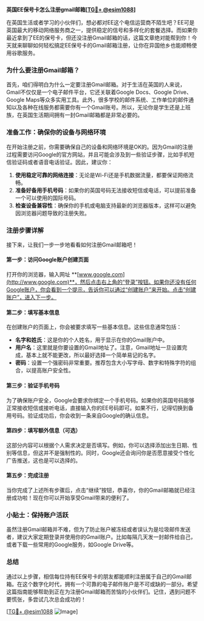 **英国EE保号卡怎么注册gmail邮箱[[TG💪+ @esim1088](https://t.me/s/esim1088)]**

在英国生活或者学习的小伙伴们，想必都对EE这个电信运营商不陌生吧？EE可是英国最大的移动网络服务商之一，提供稳定的信号和多样化的套餐选择。而如果你最近拿到了EE的保号卡，但还没注册Gmail邮箱的话，这篇文章绝对能帮到你！今天就来聊聊如何轻松搞定EE保号卡的Gmail邮箱注册，让你在异国他乡也能顺畅使用谷歌服务。

### **为什么要注册Gmail邮箱？**

首先，咱们得明白为什么一定要注册Gmail邮箱。对于生活在英国的人来说，Gmail不仅仅是一个电子邮件平台，它还关联着Google Docs、Google Drive、Google Maps等众多实用工具。此外，很多学校的邮件系统、工作单位的邮件通知以及各种在线服务都需要你有一个Gmail账号。所以，无论你是学生还是上班族，在英国生活期间拥有一封Gmail邮箱都是非常必要的。

### **准备工作：确保你的设备与网络环境**

在开始注册之前，你需要确保自己的设备和网络环境是OK的。因为Gmail的注册过程需要访问Google的官方网站，并且可能会涉及到一些验证步骤，比如手机短信验证码或者语音电话验证。因此，建议你：

1. **使用稳定可靠的网络连接**：无论是Wi-Fi还是手机数据流量，都要保证网络流畅。
2. **准备好备用手机号码**：如果你的英国号码无法接收短信或电话，可以提前准备一个可以使用的国际号码。
3. **检查设备兼容性**：确保你的手机或电脑支持最新的浏览器版本，这样可以避免因浏览器问题导致的注册失败。

### **注册步骤详解**

接下来，让我们一步一步地看看如何注册Gmail邮箱吧！

#### **第一步：访问Google账户创建页面**

打开你的浏览器，输入网址 **[www.google.com](http://www.google.com)**，然后点击右上角的“登录”按钮。如果你还没有任何Google账户，你会看到一个提示，告诉你可以通过“创建账户”来开始。点击“创建账户”，进入下一步。

#### **第二步：填写基本信息**

在创建账户的页面上，你会被要求填写一些基本信息。这些信息通常包括：

- **名字和姓氏**：这是你的个人姓名，用于显示在你的Gmail账户中。
- **用户名**：这里就是你要设置的Gmail地址了。注意，Gmail地址一旦设置完成，基本上就不能更改，所以最好选择一个简单易记的名字。
- **密码**：设置一个强密码非常重要。推荐包含大小写字母、数字和特殊字符的组合，以提高账户安全性。

#### **第三步：验证手机号码**

为了确保账户安全，Google会要求你绑定一个手机号码。如果你的英国号码能够正常接收短信或接听电话，直接输入你的EE号码即可。如果不行，记得切换到备用号码。验证成功后，你会收到一条来自Google的确认信息。

#### **第四步：填写额外信息（可选）**

这部分内容可以根据个人需求决定是否填写。例如，你可以选择添加出生日期、性别等信息，但这并不是强制性的。同时，Google还会询问你是否愿意接受个性化广告推送，这也是可以选择的。

#### **第五步：完成注册**

当你完成了上述所有步骤后，点击“继续”按钮，恭喜你，你的Gmail邮箱就已经注册成功啦！现在你可以开始享受Gmail带来的便利了。

### **小贴士：保持账户活跃**

虽然注册Gmail邮箱并不难，但为了防止账户被冻结或者误认为是垃圾邮件发送者，建议大家定期登录并使用你的Gmail账户。比如每隔几天发一封邮件给自己，或者下载一些常用的Google服务，如Google Drive等。

### **总结**

通过以上步骤，相信每位持有EE保号卡的朋友都能顺利注册属于自己的Gmail邮箱。在这个数字化时代，拥有一个可靠的电子邮件账户是不可或缺的一部分。希望这篇指南能够帮助到正在为注册Gmail邮箱而苦恼的小伙伴们。记住，遇到问题不要慌张，多尝试几次总会成功的！

[[TG💪+ @esim1088](https://t.me/s/esim1088) ![Image](https://i.postimg.cc/4NQfJmqS/Snipaste-2025-05-13-00-14-12.png)]